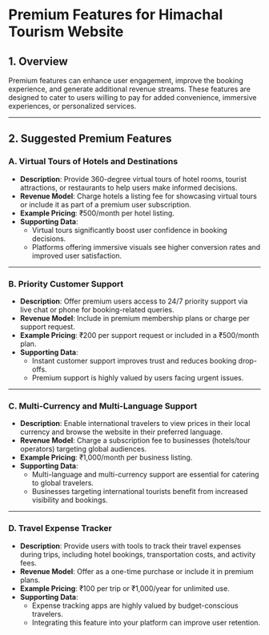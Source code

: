 # **Premium Features for Himachal Tourism Website**

## **1. Overview**

Premium features can enhance user engagement, improve the booking experience, and generate additional revenue streams. These features are designed to cater to users willing to pay for added convenience, immersive experiences, or personalized services.

---

## **2. Suggested Premium Features**

### **A. Virtual Tours of Hotels and Destinations**

- **Description**: Provide 360-degree virtual tours of hotel rooms, tourist attractions, or restaurants to help users make informed decisions.
- **Revenue Model**: Charge hotels a listing fee for showcasing virtual tours or include it as part of a premium user subscription.
- **Example Pricing**: ₹500/month per hotel listing.
- **Supporting Data**:
  - Virtual tours significantly boost user confidence in booking decisions.
  - Platforms offering immersive visuals see higher conversion rates and improved user satisfaction.

---

### **B. Priority Customer Support**

- **Description**: Offer premium users access to 24/7 priority support via live chat or phone for booking-related queries.
- **Revenue Model**: Include in premium membership plans or charge per support request.
- **Example Pricing**: ₹200 per support request or included in a ₹500/month plan.
- **Supporting Data**:
  - Instant customer support improves trust and reduces booking drop-offs.
  - Premium support is highly valued by users facing urgent issues.

---

### **C. Multi-Currency and Multi-Language Support**

- **Description**: Enable international travelers to view prices in their local currency and browse the website in their preferred language.
- **Revenue Model**: Charge a subscription fee to businesses (hotels/tour operators) targeting global audiences.
- **Example Pricing**: ₹1,000/month per business listing.
- **Supporting Data**:
  - Multi-language and multi-currency support are essential for catering to global travelers.
  - Businesses targeting international tourists benefit from increased visibility and bookings.

---

### **D. Travel Expense Tracker**

- **Description**: Provide users with tools to track their travel expenses during trips, including hotel bookings, transportation costs, and activity fees.
- **Revenue Model**: Offer as a one-time purchase or include it in premium plans.
- **Example Pricing**: ₹100 per trip or ₹1,000/year for unlimited use.
- **Supporting Data**:
  - Expense tracking apps are highly valued by budget-conscious travelers.
  - Integrating this feature into your platform can improve user retention.
